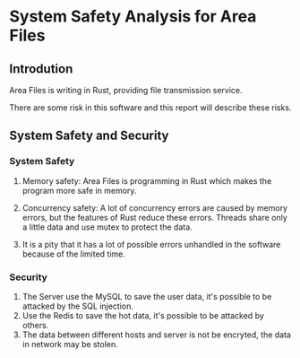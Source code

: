 # System Safety Analysis for Area Files

## Introdution

Area Files is writing in Rust, providing file transmission service.

There are some risk in this software and this report will describe these risks.

## System Safety and Security

### System Safety

1. Memory safety: Area Files is programming in Rust which makes the program more safe in memory.

2. Concurrency safety: A lot of concurrency errors are caused by memory errors, but the features of Rust reduce these errors. Threads share only a little data and use mutex to protect the data.

3. It is a pity that it has a lot of possible errors unhandled in the software because of the limited time.

### Security

1. The Server use the MySQL to save the user data, it's possible to be attacked by the SQL injection.
2. Use the Redis to save the hot data, it's possible to be attacked by others.
3. The data between different hosts and server is not be encryted, the data in network may be stolen.

